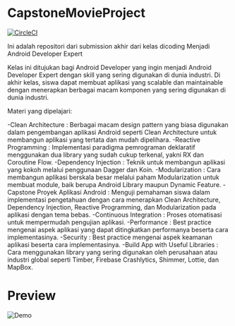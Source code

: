 # CapstoneMovieProject
[![CircleCI](https://circleci.com/gh/mikailalex/CapstoneMovieProject.svg?style=svg)](circleci.com/pipelines/github/mikailalex/CapstoneMovieProject)

Ini adalah repositori dari submission akhir dari kelas dicoding Menjadi Android Developer Expert

Kelas ini ditujukan bagi Android Developer yang ingin menjadi Android Developer Expert dengan skill yang sering digunakan di dunia industri. Di akhir kelas, siswa dapat membuat aplikasi yang scalable dan maintainable dengan menerapkan berbagai macam komponen yang sering digunakan di dunia industri.

Materi yang dipelajari:

  -Clean Architecture : Berbagai macam design pattern yang biasa digunakan dalam pengembangan aplikasi Android seperti Clean Architecture untuk membangun aplikasi yang tertata dan mudah dipelihara. 
  -Reactive Programming : Implementasi paradigma pemrograman deklaratif menggunakan dua library yang sudah cukup terkenal, yakni RX dan Coroutine Flow. 
  -Dependency Injection : Teknik untuk membangun aplikasi yang kokoh melalui penggunaan Dagger dan Koin. 
  -Modularization : Cara membangun aplikasi berskala besar melalui paham Modularization untuk membuat module, baik berupa Android Library maupun Dynamic Feature. 
  -Capstone Proyek Aplikasi Android : Menguji pemahaman siswa dalam implementasi pengetahuan dengan cara menerapkan Clean Architecture, Dependency Injection, Reactive Programming, dan Modularization pada aplikasi dengan tema bebas. 
  -Continuous Integration : Proses otomatisasi untuk mempermudah pengujian aplikasi. 
  -Performance : Best practice mengenai aspek aplikasi yang dapat ditingkatkan performanya beserta cara implementasinya.
  -Security : Best practice mengenai aspek keamanan aplikasi beserta cara implementasinya.
  -Build App with Useful Libraries : Cara menggunakan library yang sering digunakan oleh perusahaan atau industri global seperti Timber, Firebase Crashlytics, Shimmer, Lottie, dan MapBox.
  
# Preview

![Demo](https://user-images.githubusercontent.com/67632360/123531199-b6c79c80-d72c-11eb-9923-bbb8949062fc.gif)
